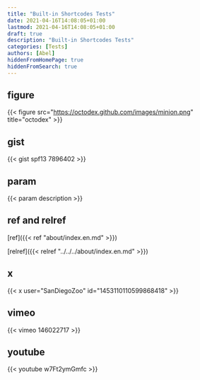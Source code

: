 ```yaml
---
title: "Built-in Shortcodes Tests"
date: 2021-04-16T14:08:05+01:00
lastmod: 2021-04-16T14:08:05+01:00
draft: true
description: "Built-in Shortcodes Tests"
categories: [Tests]
authors: [Abel]
hiddenFromHomePage: true
hiddenFromSearch: true
---
```


<!--more-->

## figure

{{< figure src="https://octodex.github.com/images/minion.png" title="octodex" >}}

## gist

{{< gist spf13 7896402 >}}

## param

{{< param description >}}

## ref and relref

[ref]({{< ref "about/index.en.md" >}})

[relref]({{< relref "../../../about/index.en.md" >}})

## x

{{< x user="SanDiegoZoo" id="1453110110599868418" >}}

## vimeo

{{< vimeo 146022717 >}}

## youtube

{{< youtube w7Ft2ymGmfc >}}
